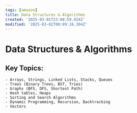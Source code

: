 ```yaml
---
tags: [amazon]
title: Data Structures & Algorithms
created: '2025-03-01T23:08:59.024Z'
modified: '2025-03-02T00:09:16.304Z'
---
```


# **Data Structures & Algorithms**

 Key Topics:
-
	- Arrays, Strings, Linked Lists, Stacks, Queues
	- Trees (Binary Trees, BST, Tries)
	- Graphs (BFS, DFS, Shortest Path)
	- Hash tables, Heaps
	- Sorting and Search Algorithms 
	- Dynamic Programming, Recursion, Backtracking
	- Vectors

